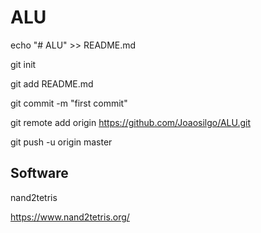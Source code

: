 # ALU

echo "# ALU" >> README.md

git init

git add README.md

git commit -m "first commit"

git remote add origin https://github.com/Joaosilgo/ALU.git

git push -u origin master
                

## Software

nand2tetris

https://www.nand2tetris.org/
